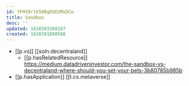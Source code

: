 ```yaml
---
id: YFHt8rlK50BgDGEXMxDCw
title: Sandbox
desc: ''
updated: 1638303388187
created: 1638301898588
---
```


- [[p.vs]] [[soln.decentraland]] 
  - [[p.hasRelatedResource]] https://medium.datadriveninvestor.com/the-sandbox-vs-decentraland-where-should-you-set-your-bets-3b80785b985b
- [[p.hasApplication]] [[t.cs.metaverse]]

